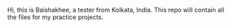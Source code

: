 Hi, this is Baishakhee, a tester from Kolkata, India.
This repo will contain all the files for my practice projects.
